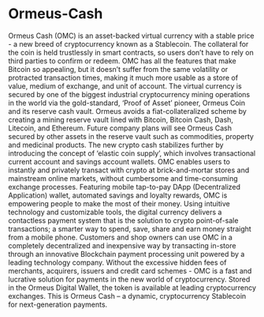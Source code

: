 # Ormeus-Cash 
Ormeus Cash (OMC) is an asset-backed virtual currency with a stable price - a new breed of cryptocurrency known as a Stablecoin. The collateral for the coin is held trustlessly in smart contracts, so users don’t have to rely on third parties to confirm or redeem. OMC has all the features that make Bitcoin so appealing, but it doesn’t suffer from the same volatility or protracted transaction times, making it much more usable as a store of value, medium of exchange, and unit of account. The virtual currency is secured by one of the biggest industrial cryptocurrency mining operations in the world via the gold-standard, ‘Proof of Asset’ pioneer, Ormeus Coin and its reserve cash vault. Ormeus avoids a fiat-collateralized scheme by creating a mining reserve vault lined with Bitcoin, Bitcoin Cash, Dash, Litecoin, and Ethereum. Future company plans will see Ormeus Cash secured by other assets in the reserve vault such as commodities, property and medicinal products. The new crypto cash stabilizes further by introducing the concept of ‘elastic coin supply’, which involves transactional current account and savings account wallets. OMC enables users to instantly and privately transact with crypto at brick-and-mortar stores and mainstream online markets, without cumbersome and time-consuming exchange processes. Featuring mobile tap-to-pay DApp (Decentralized Application) wallet, automated savings and loyalty rewards, OMC is empowering people to make the most of their money. Using intuitive technology and customizable tools, the digital currency delivers a contactless payment system that is the solution to crypto point-of-sale transactions; a smarter way to spend, save, share and earn money straight from a mobile phone. Customers and shop owners can use OMC in a completely decentralized and inexpensive way by transacting in-store through an innovative Blockchain payment processing unit powered by a leading technology company. Without the excessive hidden fees of merchants, acquirers, issuers and credit card schemes - OMC is a fast and lucrative solution for payments in the new world of cryptocurrency. Stored in the Ormeus Digital Wallet, the token is available at leading cryptocurrency exchanges. This is Ormeus Cash – a dynamic, cryptocurrency Stablecoin for next-generation payments.
